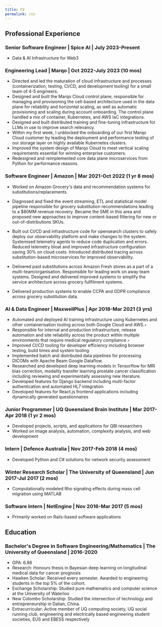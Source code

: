 ```yaml
---
title: CV
permalink: /cv
---
```


## Professional Experience
### Senior Software Engineer | Spice AI | July 2023-Present
- Data & AI Infrastructure for Web3

### Engineering Lead | Marqo | Oct 2022-July 2023 (10 mos)
- Directed and led the maturation of cloud infrastructure and processes (containerization, testing, CI/CD, and development tooling) for a small team of 4-5 engineers.
- Designed and built the Marqo Cloud control plane, responsible for managing and provisioning the cell-based architecture used in the data plane for reliability and horizontal scaling, as well as automatic provisioning and scaling during account onboarding. The control plane handled a mix of container, Kubernetes, and AWS IaC integrations.
- Designed and built distributed training and fine-tuning infrastructure for LLMs in use to improve search relevancy.
- Within my first week, I unblocked the onboarding of our first Marqo Cloud customer by leading the deployment and performance testing of our storage layer on highly available Kubernetes clusters.
- Improved the system design of Marqo Cloud to meet vertical scaling requirements essential for winning enterprise customers.
- Redesigned and reimplemented core data plane microservices from Python for performance reasons.

### Software Engineer | Amazon | Mar 2021-Oct 2022 (1 yr 8 mos)
- Worked on Amazon Grocery's data and recommendation systems for substitutions/replacements.

- Diagnosed and fixed the event streaming, ETL and statistical model pipeline responsible for grocery substitution recommendations leading to a $80MM revenue recovery. Became the SME in this area and proposed new approaches to improve content-based filtering for new or out-of-distributions SKUs.

- Built out CI/CD and infrastructure code for opensearch clusters to safely deploy our observability platform and make changes to the system. Systemised telemetry agents to reduce code duplication and errors. Reduced telemetry bloat and improved infrastructure configuration saving 30% on cloud costs. Introduced distributed tracing across substitution-based microservices for improved observability.

- Delivered paid substitutions across Amazon Fresh stores as a part of a multi-team/organisation. Responsible for leading work on away team systems. Designed and delivered improved systems to simplify the service architecture across grocery fullfilment systems. 

- Delivered production systems to enable CCPA and GDPR compliance across grocery substitution data.

### AI & Data Engineer | MaxwellPlus | Apr 2018-Mar 2021 (3 yrs)
- Automated and deployed AI training infrastructure using Kubernetes and other containerisation tooling across both Google Cloud and AWS.◦
- Responsible for internal and production infrastructure, release automation and site reliability across the product within multiple environments that require medical regulatory compliance.◦
- Improved CI/CD tooling for developer efficiency including browser testing, build times and system tooling.
- Implemented batch and distributed data pipelines for processing DICOMs with Apache Beam Google Dataflow.
- Researched and developed deep learning models in Tensorflow for MRI bias correction, modality transfer learning prostate cancer classification including reviewing and experimentally assessing new literature.
- Developed features for Django backend including multi-factor authentication and automated HL7 integration
- Developed features for React.js frontend applications including dynamically generated questionnaires

### Junior Programmer | UQ Queensland Brain Institute | Mar 2017-Apr 2018 (1 yr 2 mos)
- Developed projects, scripts, and applications for QBI researchers
- Worked on image analysis, automation, complexity analysis, and web development

### Intern | Defence Australia | Nov 2017-Feb 2018 (4 mos)
- Developed Python and C# solutions for network security assessment

### Winter Research Scholar | The University of Queensland | Jun 2017-Jul 2017 (2 mos)
- Computationally modeled Rho signaling effects during mass cell migration using MATLAB

### Software Intern | NetEngine | Nov 2016-Mar 2017 (5 mos)
- Primarily worked on Rails-based software applications

## Education
### Bachelor's Degree in Software Engineering/Mathematics | The University of Queensland | 2016-2020
- GPA: 6.88
- Research: Honours thesis in Bayesian deep learning on longitudinal medical data for cancer prognosis
- Hawken Scholar: Received every semester. Awarded to engineering students in the top 5% of the cohort.
- Exchange Scholarship: Studied pure mathematics and computer science at the University of Waterloo
- New Colombo Scholarship: Studied the intersection of technology and entrepreneurship in Dalian, China.
- Extracurricular: Active member of UQ computing society, UQ social running club, engineering and electrically based engineering student societies, EUS and EBESS respectively
